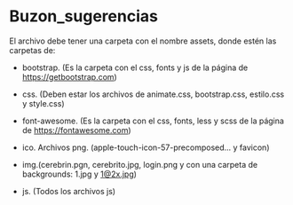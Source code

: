 # Buzon_sugerencias
El archivo debe tener una carpeta con el nombre assets, donde estén las carpetas de:

- bootstrap. (Es la carpeta con el css, fonts y js de la página de https://getbootstrap.com)

- css. (Deben estar los archivos de animate.css, bootstrap.css, estilo.css y style.css)

- font-awesome. (Es la carpeta con el css, fonts, less y scss de la página de https://fontawesome.com)

- ico. Archivos png. (apple-touch-icon-57-precomposed... y favicon)

- img.(cerebrin.pgn, cerebrito.jpg, login.png y con una carpeta de backgrounds: 1.jpg y 1@2x.jpg)

- js. (Todos los archivos js)
